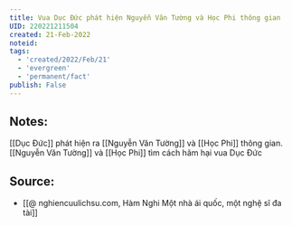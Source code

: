 ```yaml
---
title: Vua Dục Đức phát hiện Nguyễn Văn Tường và Học Phi thông gian
UID: 220221211504
created: 21-Feb-2022
noteid:
tags:
  - 'created/2022/Feb/21'
  - 'evergreen'
  - 'permanent/fact'
publish: False
---
```

## Notes:
[[Dục Đức]] phát hiện ra [[Nguyễn Văn Tường]] và [[Học Phi]] thông gian. [[Nguyễn Văn Tường]] và [[Học Phi]] tìm cách hãm hại vua Dục Đức

## Source:
- [[@ nghiencuulichsu.com, Hàm Nghi Một nhà ái quốc, một nghệ sĩ đa tài]]




